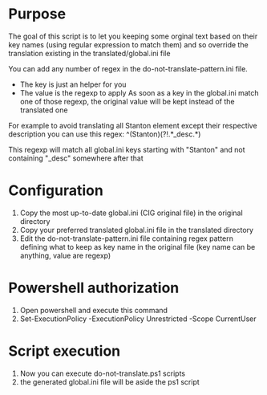 # Purpose
The goal of this script is to let you keeping some orginal text based on their key names (using regular expression to match them) and so override the translation existing in the translated/global.ini file

You can add any number of regex in the do-not-translate-pattern.ini file. 
* The key is just an helper for you
* The value is the regexp to apply
As soon as a key in the global.ini match one of those regexp, the original value will be kept instead of the translated one

For example to avoid translating all Stanton element except their respective description you can use this regex:
^(Stanton)(?!.\*_desc.\*)

This regexp will match all global.ini keys starting with "Stanton" and not containing "_desc" somewhere after that

# Configuration
1) Copy the most up-to-date global.ini (CIG original file) in the original directory
2) Copy your preferred translated global.ini file in the translated directory 
3) Edit the do-not-translate-pattern.ini file containing regex pattern defining what to keep as key name in the original file (key name can be anything, value are regexp)
# Powershell authorization
1) Open powershell and execute this command
2) Set-ExecutionPolicy -ExecutionPolicy Unrestricted -Scope CurrentUser
# Script execution
1) Now you can execute do-not-translate.ps1 scripts
2) the generated global.ini file will be aside the ps1 script